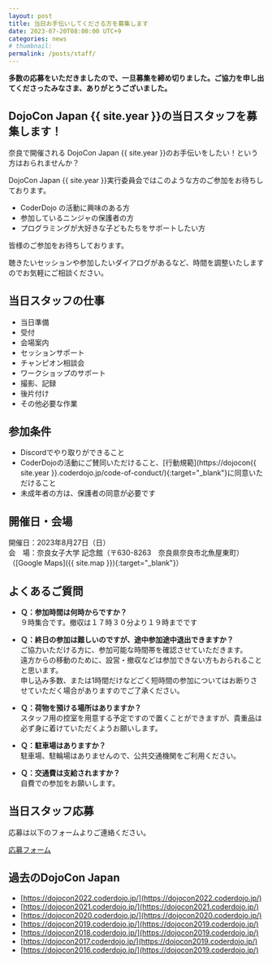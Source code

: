 ```yaml
---
layout: post
title: 当日お手伝いしてくださる方を募集します
date: 2023-07-20T08:00:00 UTC+9
categories: news
# thumbnail: 
permalink: /posts/staff/
---
```

**多数の応募をいただきましたので、一旦募集を締め切りました。ご協力を申し出てくださったみなさま、ありがとうございました。**

## DojoCon Japan {{ site.year }}の当日スタッフを募集します！
奈良で開催される DojoCon Japan {{ site.year }}のお手伝いをしたい！という方はおられませんか？

DojoCon Japan {{ site.year }}実行委員会ではこのような方のご参加をお待ちしております。
- CoderDojo の活動に興味のある方
- 参加しているニンジャの保護者の方
- プログラミングが大好きな子どもたちをサポートしたい方

皆様のご参加をお待ちしております。

聴きたいセッションや参加したいダイアログがあるなど、時間を調整いたしますのでお気軽にご相談ください。

## 当日スタッフの仕事
- 当日準備
- 受付
- 会場案内
- セッションサポート
- チャンピオン相談会
- ワークショップのサポート
- 撮影、記録
- 後片付け
- その他必要な作業

## 参加条件
- Discordでやり取りができること
- CoderDojoの活動にご賛同いただけること、[行動規範](https://dojocon{{ site.year }}.coderdojo.jp/code-of-conduct/){:target="_blank"}に同意いただけること
- 未成年者の方は、保護者の同意が必要です

## 開催日・会場
開催日：2023年8月27日（日）  
会　場：奈良女子大学 記念館（〒630-8263　奈良県奈良市北魚屋東町）（[Google Maps]({{ site.map }}){:target="_blank"}）

## よくあるご質問
- **Ｑ：参加時間は何時からですか？**  
９時集合です。撤収は１７時３０分より１９時までです

- **Ｑ：終日の参加は難しいのですが、途中参加途中退出できますか？**  
ご協力いただける方に、参加可能な時間帯を確認させていただきます。  
遠方からの移動のために、設営・撤収などは参加できない方もおられることと思います。  
申し込み多数、または1時間だけなどごく短時間の参加についてはお断りさせていただく場合がありますのでご了承ください。

- **Ｑ：荷物を預ける場所はありますか？**  
スタッフ用の控室を用意する予定ですので置くことができますが、貴重品は必ず身に着けていただくようお願いします。

- **Ｑ：駐車場はありますか？**  
駐車場、駐輪場はありませんので、公共交通機関をご利用ください。

- **Ｑ：交通費は支給されますか？**  
自費での参加をお願いします。

## 当日スタッフ応募
応募は以下のフォームよりご連絡ください。

<div class='framed_button'>
    <a href='https://forms.gle/VDE6sSuBAz3TnC366' target='_blank'>応募フォーム</a>
</div>

## 過去のDojoCon Japan
- [https://dojocon2022.coderdojo.jp/](https://dojocon2022.coderdojo.jp/)
- [https://dojocon2021.coderdojo.jp/](https://dojocon2021.coderdojo.jp/)
- [https://dojocon2020.coderdojo.jp/](https://dojocon2020.coderdojo.jp/)
- [https://dojocon2019.coderdojo.jp/](https://dojocon2019.coderdojo.jp/)
- [https://dojocon2018.coderdojo.jp/](https://dojocon2019.coderdojo.jp/)
- [https://dojocon2017.coderdojo.jp/](https://dojocon2019.coderdojo.jp/)
- [https://dojocon2016.coderdojo.jp/](https://dojocon2019.coderdojo.jp/)
